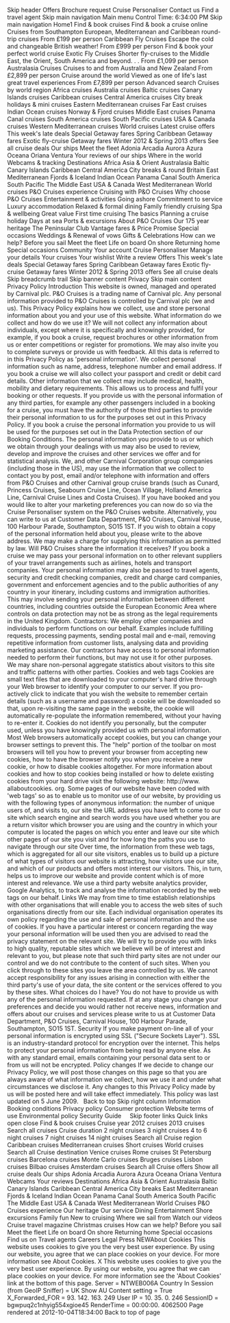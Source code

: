 Skip header Offers Brochure request Cruise Personaliser Contact us Find a travel agent Skip main navigation Main menu Control Time: 6:34:00 PM Skip main navigation Home1 Find & book cruises Find & book a cruise online Cruises from Southampton European, Mediterranean and Caribbean round-trip cruises From £199 per person Caribbean Fly Cruises Escape the cold and changeable British weather! From £999 per person Find & book your perfect world cruise Exotic Fly Cruises Shorter fly-cruises to the Middle East, the Orient, South America and beyond. . . From £1,099 per person Australasia Cruises Cruises to and from Australia and New Zealand From £2,899 per person Cruise around the world Viewed as one of life's last great travel experiences From £7,899 per person Advanced search Cruises by world region Africa cruises Australia cruises Baltic cruises Canary Islands cruises Caribbean cruises Central America cruises City break holidays & mini cruises Eastern Mediterranean cruises Far East cruises Indian Ocean cruises Norway & Fjord cruises Middle East cruises Panama Canal cruises South America cruises South Pacific cruises USA & Canada cruises Western Mediterranean cruises World cruises Latest cruise offers This week's late deals Special Getaway fares Spring Caribbean Getaway fares Exotic fly-cruise Getaway fares Winter 2012 & Spring 2013 offers See all cruise deals Our ships Meet the fleet Adonia Arcadia Aurora Azura Oceana Oriana Ventura Your reviews of our ships Where in the world Webcams & tracking Destinations Africa Asia & Orient Australasia Baltic Canary Islands Caribbean Central America City breaks & round Britain East Mediterranean Fjords & Iceland Indian Ocean Panama Canal South America South Pacific The Middle East USA & Canada West Mediterranean World cruises P&O Cruises experience Cruising with P&O Cruises Why choose P&O Cruises Entertainment & activities Going ashore Commitment to service Luxury accommodation Relaxed & formal dining Family friendly cruising Spa & wellbeing Great value First time cruising The basics Planning a cruise holiday Days at sea Ports & excursions About P&O Cruises Our 175 year heritage The Peninsular Club Vantage fares & Price Promise Special occasions Weddings & Renewal of vows Gifts & Celebrations How can we help? Before you sail Meet the fleet Life on board On shore Returning home Special occasions Community Your account Cruise Personaliser Manage your details Your cruises Your wishlist Write a review Offers This week's late deals Special Getaway fares Spring Caribbean Getaway fares Exotic fly-cruise Getaway fares Winter 2012 & Spring 2013 offers See all cruise deals Skip breadcrumb trail Skip banner content Privacy Skip main content Privacy Policy Introduction This website is owned, managed and operated by Carnival plc. P&O Cruises is a trading name of Carnival plc. Any personal information provided to P&O Cruises is controlled by Carnival plc (we and us). This Privacy Policy explains how we collect, use and store personal information about you and your use of this website. What information do we collect and how do we use it? We will not collect any information about individuals, except where it is specifically and knowingly provided, for example, if you book a cruise, request brochures or other information from us or enter competitions or register for promotions. We may also invite you to complete surveys or provide us with feedback. All this data is referred to in this Privacy Policy as 'personal information'. We collect personal information such as name, address, telephone number and email address. If you book a cruise we will also collect your passport and credit or debit card details. Other information that we collect may include medical, health, mobility and dietary requirements. This allows us to process and fulfil your booking or other requests. If you provide us with the personal information of any third parties, for example any other passengers included in a booking for a cruise, you must have the authority of those third parties to provide their personal information to us for the purposes set out in this Privacy Policy. If you book a cruise the personal information you provide to us will be used for the purposes set out in the Data Protection section of our Booking Conditions. The personal information you provide to us or which we obtain through your dealings with us may also be used to review, develop and improve the cruises and other services we offer and for statistical analysis. We, and other Carnival Corporation group companies (including those in the US), may use the information that we collect to contact you by post, email and/or telephone with information and offers from P&O Cruises and other Carnival group cruise brands (such as Cunard, Princess Cruises, Seabourn Cruise Line, Ocean Village, Holland America Line, Carnival Cruise Lines and Costa Cruises). If you have booked and you would like to alter your marketing preferences you can now do so via the Cruise Personaliser system on the P&O Cruises website. Alternatively, you can write to us at Customer Data Department, P&O Cruises, Carnival House, 100 Harbour Parade, Southampton, SO15 1ST. If you wish to obtain a copy of the personal information held about you, please write to the above address. We may make a charge for supplying this information as permitted by law. Will P&O Cruises share the information it receives? If you book a cruise we may pass your personal information on to other relevant suppliers of your travel arrangements such as airlines, hotels and transport companies. Your personal information may also be passed to travel agents, security and credit checking companies, credit and charge card companies, government and enforcement agencies and to the public authorities of any country in your itinerary, including customs and immigration authorities. This may involve sending your personal information between different countries, including countries outside the European Economic Area where controls on data protection may not be as strong as the legal requirements in the United Kingdom. Contractors: We employ other companies and individuals to perform functions on our behalf. Examples include fulfilling requests, processing payments, sending postal mail and e-mail, removing repetitive information from customer lists, analysing data and providing marketing assistance. Our contractors have access to personal information needed to perform their functions, but may not use it for other purposes. We may share non-personal aggregate statistics about visitors to this site and traffic patterns with other parties. Cookies and web tags Cookies are small text files that are downloaded to your computer's hard drive through your Web browser to identify your computer to our server. If you pro-actively click to indicate that you wish the website to remember certain details (such as a username and password) a cookie will be downloaded so that, upon re-visiting the same page in the website, the cookie will automatically re-populate the information remembered, without your having to re-enter it. Cookies do not identify you personally, but the computer used, unless you have knowingly provided us with personal information. Most Web browsers automatically accept cookies, but you can change your browser settings to prevent this. The "help" portion of the toolbar on most browsers will tell you how to prevent your browser from accepting new cookies, how to have the browser notify you when you receive a new cookie, or how to disable cookies altogether. For more information about cookies and how to stop cookies being installed or how to delete existing cookies from your hard drive visit the following website: http://www. allaboutcookies. org. Some pages of our website have been coded with 'web tags' so as to enable us to monitor use of our website, by providing us with the following types of anonymous information: the number of unique users of, and visits to, our site the URL address you have left to come to our site which search engine and search words you have used whether you are a return visitor which browser you are using and the country in which your computer is located the pages on which you enter and leave our site which other pages of our site you visit and for how long the paths you use to navigate through our site Over time, the information from these web tags, which is aggregated for all our site visitors, enables us to build up a picture of what types of visitors our website is attracting, how visitors use our site, and which of our products and offers most interest our visitors. This, in turn, helps us to improve our website and provide content which is of more interest and relevance. We use a third party website analytics provider, Google Analytics, to track and analyse the information recorded by the web tags on our behalf. Links We may from time to time establish relationships with other organisations that will enable you to access the web sites of such organisations directly from our site. Each individual organisation operates its own policy regarding the use and sale of personal information and the use of cookies. If you have a particular interest or concern regarding the way your personal information will be used then you are advised to read the privacy statement on the relevant site. We will try to provide you with links to high quality, reputable sites which we believe will be of interest and relevant to you, but please note that such third party sites are not under our control and we do not contribute to the content of such sites. When you click through to these sites you leave the area controlled by us. We cannot accept responsibility for any issues arising in connection with either the third party's use of your data, the site content or the services offered to you by these sites. What choices do I have? You do not have to provide us with any of the personal information requested. If at any stage you change your preferences and decide you would rather not receive news, information and offers about our cruises and services please write to us at Customer Data Department, P&O Cruises, Carnival House, 100 Harbour Parade, Southampton, SO15 1ST. Security If you make payment on-line all of your personal information is encrypted using SSL ("Secure Sockets Layer"). SSL is an industry-standard protocol for encryption over the internet. This helps to protect your personal information from being read by anyone else. As with any standard email, emails containing your personal data sent to or from us will not be encrypted. Policy changes If we decide to change our Privacy Policy, we will post those changes on this page so that you are always aware of what information we collect, how we use it and under what circumstances we disclose it. Any changes to this Privacy Policy made by us will be posted here and will take effect immediately. This policy was last updated on 5 June 2009.   Back to top Skip right column Information Booking conditions Privacy policy Consumer protection Website terms of use Environmental policy Security Guide     Skip footer links Quick links open close Find & book cruises Cruise year 2012 cruises 2013 cruises Search all cruises Cruise duration 2 night cruises 3 night cruises 4 to 6 night cruises 7 night cruises 14 night cruises Search all Cruise region Caribbean cruises Mediterranean cruises Short cruises World cruises Search all Cruise destination Venice cruises Rome cruises St Petersburg cruises Barcelona cruises Monte Carlo cruises Bruges cruises Lisbon cruises Bilbao cruises Amsterdam cruises Search all Cruise offers Show all cruise deals Our ships Adonia Arcadia Aurora Azura Oceana Oriana Ventura Webcams Your reviews Destinations Africa Asia & Orient Australasia Baltic Canary Islands Caribbean Central America City breaks East Mediterranean Fjords & Iceland Indian Ocean Panama Canal South America South Pacific The Middle East USA & Canada West Mediterranean World Cruises P&O Cruises experience Our heritage Our service Dining Entertainment Shore excursions Family fun New to cruising Where we sail from Watch our videos Cruise travel magazine Christmas cruises How can we help? Before you sail Meet the fleet Life on board On shore Returning home Special occasions Find us on Travel agents Careers Legal Press NEWAbout Cookies This website uses cookies to give you the very best user experience. By using our website, you agree that we can place cookies on your device. For more information see About Cookies. X This website uses cookies to give you the very best user experience. By using our website, you agree that we can place cookies on your device. For more information see the 'About Cookies' link at the bottom of this page. Server = NTWEB006A Country In Session (from GeoIP Sniffer) = UK Show AU Content setting = True X\_Forwarded\_FOR = 93. 142. 163. 249 User IP = 10. 35. 0. 246 SessionID = bgwpuq2c1nhyig554xgioe45 RenderTime = 00:00:00. 4062500 Page rendered at 2012-10-04T18:34:00 Back to top of page